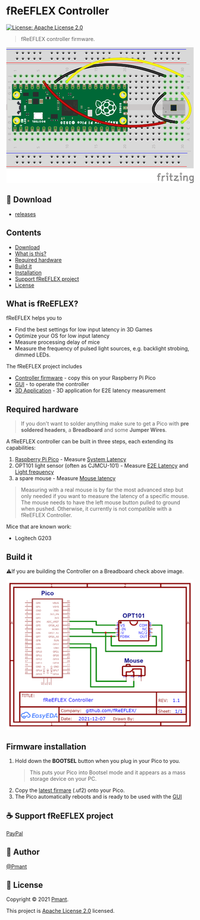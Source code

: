 # fReEFLEX Controller
[![License: Apache License 2.0](https://img.shields.io/badge/License-Apache%20License%202.0-yellow.svg)](LICENSE)

> fReEFLEX controller firmware.

![](doc/breadboard.png?raw=true "Breadboard")

## 📁 Download
- [releases](https://github.com/fReEFLEX/fReEFLEX-controller/releases)

## Contents
- [Download](#-download)
- [What is this?](#what-is-freeflex)
- [Required hardware](#required-hardware)
- [Build it](#build-it)
- [Installation](#firmware-installation)
- [Support fReEFLEX project](#-support-freeflex-project)
- [License](#-license)

## What is fReEFLEX?
fReEFLEX helps you to 
- Find the best settings for low input latency in 3D Games
- Optimize your OS for low input latency
- Measure processing delay of mice
- Measure the frequency of pulsed light sources, e.g. backlight strobing, dimmed LEDs.

The fReEFLEX project includes
- [Controller firmware](https://github.com/fReEFLEX/fReEFLEX-controller/releases) - copy this on your Raspberry Pi Pico
- [GUI](https://github.com/fReEFLEX/fReEFLEX-GUI/) - to operate the controller
- [3D Application](https://github.com/fReEFLEX/fReEFLEX-clicker/) - 3D application for E2E latency measurement 

## Required hardware
>If you don't want to solder anything make sure to get a Pico with **pre soldered headers**, a **Breadboard** and some **Jumper Wires**.

A fReEFLEX controller can be built in three steps, each extending its capabilities:
1. [Raspberry Pi Pico](https://www.raspberrypi.com/products/raspberry-pi-pico/) - Measure [System Latency](https://github.com/fReEFLEX/fReEFLEX-GUI/#5-system-latency-mode)
2. OPT101 light sensor (often as CJMCU-101) - Measure [E2E Latency](https://github.com/fReEFLEX/fReEFLEX-GUI/#4-e2e-latency-mode) and [Light frequency](https://github.com/fReEFLEX/fReEFLEX-GUI/#6-light-frequency)
3. a spare mouse - Measure [Mouse latency](https://github.com/fReEFLEX/fReEFLEX-GUI/#51-mouse-latency)

>Measuring with a real mouse is by far the most advanced step but only needed if you want to measure the latency of a specific mouse.
The mouse needs to have the left mouse button pulled to ground when pushed. Otherwise, it currently is not compatible with a fReEFLEX Controller.

Mice that are known work:
- Logitech G203


## Build it
⚠️If you are building the Controller on a Breadboard check above image. 

![](doc/schematic.png?raw=true "Breadboard")

## Firmware installation
1. Hold down the **BOOTSEL** button when you plug in your Pico to you.
    >This puts your Pico into Bootsel mode and it appears as a mass storage device on your PC.
2. Copy the [latest firmare](https://github.com/fReEFLEX/fReEFLEX-controller/releases) (.uf2) onto your Pico.
3. The Pico automatically reboots and is ready to be used with the [GUI](https://freeflex.github.io/fReEFLEX-GUI/)

## ☕ Support fReEFLEX project

[PayPal](https://paypal.me/Pmant)

## 👤 Author

[@Pmant](https://github.com/Pmant)

## 📝 License

Copyright © 2021 [Pmant](https://github.com/Pmant).

This project is [Apache License 2.0](LICENSE) licensed.


